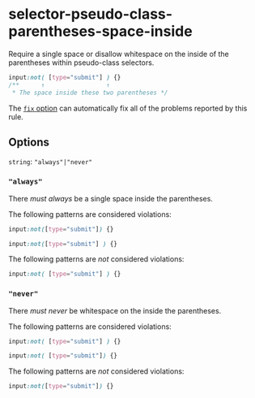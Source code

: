 # selector-pseudo-class-parentheses-space-inside

Require a single space or disallow whitespace on the inside of the parentheses within pseudo-class selectors.

```css
input:not( [type="submit"] ) {}
/**      ↑                 ↑
 * The space inside these two parentheses */
```

The [`fix` option](../../../docs/user-guide/options.md#fix) can automatically fix all of the problems reported by this rule.

## Options

`string`: `"always"|"never"`

### `"always"`

There *must always* be a single space inside the parentheses.

The following patterns are considered violations:

```css
input:not([type="submit"]) {}
```

```css
input:not([type="submit"] ) {}
```

The following patterns are *not* considered violations:

```css
input:not( [type="submit"] ) {}
```

### `"never"`

There *must never* be whitespace on the inside the parentheses.

The following patterns are considered violations:

```css
input:not( [type="submit"] ) {}
```

```css
input:not( [type="submit"]) {}
```

The following patterns are *not* considered violations:

```css
input:not([type="submit"]) {}
```
